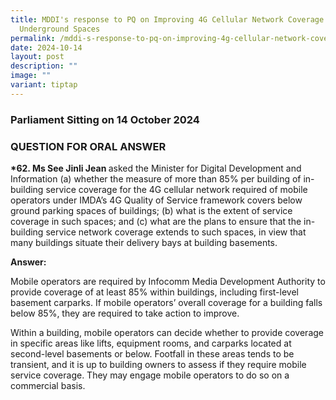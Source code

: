 ```yaml
---
title: MDDI's response to PQ on Improving 4G Cellular Network Coverage at
  Underground Spaces
permalink: /mddi-s-response-to-pq-on-improving-4g-cellular-network-coverage-at-underground-spaces/
date: 2024-10-14
layout: post
description: ""
image: ""
variant: tiptap
---
```

<h3>Parliament Sitting on 14 October 2024</h3>
<h3>QUESTION FOR ORAL ANSWER</h3>
<p><strong>*62. Ms See Jinli Jean </strong>asked the Minister for Digital
Development and Information (a) whether the measure of more than 85% per
building of in-building service coverage for the 4G cellular network required
of mobile operators under IMDA’s 4G Quality of Service framework covers
below ground parking spaces of buildings; (b) what is the extent of service
coverage in such spaces; and (c) what are the plans to ensure that the
in-building service network coverage extends to such spaces, in view that
many buildings situate their delivery bays at building basements.</p>
<p><strong>Answer:</strong>
</p>
<p>Mobile operators are required by Infocomm Media Development Authority
to provide coverage of at least 85% within buildings, including first-level
basement carparks. If mobile operators’ overall coverage for a building
falls below 85%, they are required to take action to improve.</p>
<p>Within a building, mobile operators can decide whether to provide coverage
in specific areas like lifts, equipment rooms, and carparks located at
second-level basements or below. Footfall in these areas tends to be transient,
and it is up to building owners to assess if they require mobile service
coverage. They may engage mobile operators to do so on a commercial basis.</p>